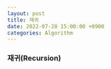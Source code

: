 ```yaml
---
layout: post
title: 재귀
date: 2022-07-28 15:00:00 +0900
categories: Algorithm
---
```

### 재귀(Recursion)


